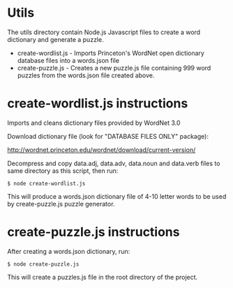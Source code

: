 # Utils

The utils directory contain Node.js Javascript files to create a word dictionary and generate a puzzle.

* create-wordlist.js - Imports Princeton's WordNet open dictionary database files into a words.json file
* create-puzzle.js - Creates a new puzzle.js file containing 999 word puzzles from the words.json file created above.



# create-wordlist.js instructions

Imports and cleans dictionary files provided by WordNet 3.0

Download dictionary file (look for "DATABASE FILES ONLY" package):

http://wordnet.princeton.edu/wordnet/download/current-version/

Decompress and copy data.adj, data.adv, data.noun and data.verb files 
to same directory as this script, then run:

	$ node create-wordlist.js 

This will produce a words.json dictionary file of 4-10 letter words 
to be used by create-puzzle.js puzzle generator.



# create-puzzle.js instructions

After creating a words.json dictionary, run:

	$ node create-puzzle.js

This will create a puzzles.js file in the root directory of the project.